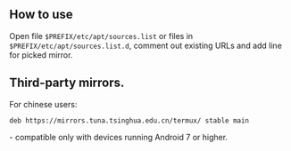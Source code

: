 ## How to use

Open file `$PREFIX/etc/apt/sources.list` or files in `$PREFIX/etc/apt/sources.list.d`, comment out existing URLs and add line for picked mirror.

## Third-party mirrors.

For chinese users:
```
deb https://mirrors.tuna.tsinghua.edu.cn/termux/ stable main
```
\- compatible only with devices running Android 7 or higher.